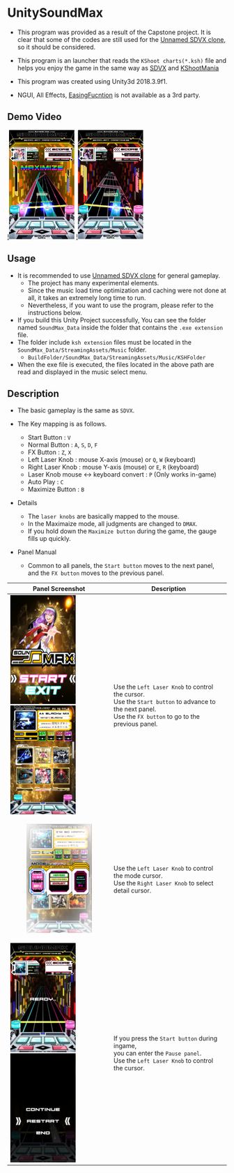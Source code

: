 # UnitySoundMax

* This program was provided as a result of the Capstone project.
  It is clear that some of the codes are still used for the [Unnamed SDVX clone](https://github.com/Drewol/unnamed-sdvx-clone), so it should be considered.

* This program is an launcher that reads the `KShoot charts(*.ksh)` file and helps you enjoy the game in the same way as [SDVX](https://remywiki.com/What_is_SOUND_VOLTEX) and [KShootMania](https://www.kshootmania.com/)
* This program was created using Unity3d 2018.3.9f1.
* NGUI, All Effects, [EasingFucntion](https://gist.github.com/cjddmut/d789b9eb78216998e95c) is not available as a 3rd party.

## Demo Video

[!<img src="img/vid1.png" width="150px" height="250px">](https://youtu.be/pm43H-W0rKc)
[!<img src="img/vid2.png" width="150px" height="250px">](https://youtu.be/wq6vCOTDPcM)

## Usage

* It is recommended to use [Unnamed SDVX clone](https://github.com/Drewol/unnamed-sdvx-clone) for general gameplay.
  * The project has many experimental elements.
  * Since the music load time optimization and caching were not done at all, it takes an extremely long time to run.
  * Nevertheless, if you want to use the program, please refer to the instructions below.
* If you build this Unity Project successfully, You can see the folder named `SoundMax_Data` inside the folder that contains the `.exe extension` file.
* The folder include `ksh extension` files must be located in the `SoundMax_Data/StreamingAssets/Music` folder.
  * `BuildFolder/SoundMax_Data/StreamingAssets/Music/KSHFolder`
* When the exe file is executed, the files located in the above path are read and displayed in the music select menu.

## Description

* The basic gameplay is the same as `SDVX`.

* The Key mapping is as follows.
  * Start Button : `V`
  * Normal Button : `A`, `S`, `D`, `F`
  * FX Button : `Z`, `X`
  * Left Laser Knob : mouse X-axis (mouse) or `Q`, `W` (keyboard)
  * Right Laser Knob : mouse Y-axis (mouse) or `E`, `R` (keyboard)
  * Laser Knob mouse <-> keyboard convert : `P` (Only works in-game)
  * Auto Play : `C`
  * Maximize Button : `B`
* Details
  * The `laser knobs` are basically mapped to the mouse.
  * In the Maximaize mode, all judgments are changed to `DMAX`.
  * If you hold down the `Maximize button` during the game, the gauge fills up quickly.
* Panel Manual
  * Common to all panels, the `Start button` moves to the next panel, and the `FX button` moves to the previous panel.
  
| Panel Screenshot | Description  |
| ----- | ----- |
| <img src="img/intro.png" width="150px" height="250px"><img src="img/select.png" width="150px" height="250px"> | Use the `Left Laser Knob` to control the cursor. <br> Use the `Start button` to advance to the next panel. <br> Use the `FX button` to go to the previous panel. |
| <p align="center"><img src="img/option.png" width="150px" height="250px"></p> | Use the `Left Laser Knob` to control the mode cursor. <br> Use the `Right Laser Knob` to select detail cursor. |
| <img src="img/ingame.png" width="150px" height="250px"><img src="img/pause.png" width="150px" height="250px"> | If you press the `Start button` during ingame, <br> you can enter the `Pause panel`. <br> Use the `Left Laser Knob` to control the cursor. |